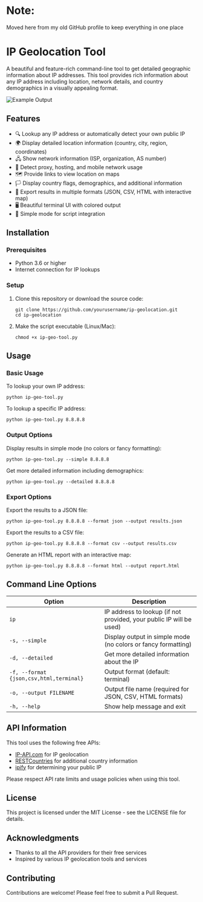 # Note:
 Moved here from my old GitHub profile to keep everything in one place


# IP Geolocation Tool

A beautiful and feature-rich command-line tool to get detailed geographic information about IP addresses. This tool provides rich information about any IP address including location, network details, and country demographics in a visually appealing format.

![Example Output](https://i.imgur.com/example.png)

## Features

- 🔍 Lookup any IP address or automatically detect your own public IP
- 🌍 Display detailed location information (country, city, region, coordinates)
- 🖧 Show network information (ISP, organization, AS number)
- 🔄 Detect proxy, hosting, and mobile network usage
- 🗺️ Provide links to view location on maps
- 🏳️ Display country flags, demographics, and additional information
- 💾 Export results in multiple formats (JSON, CSV, HTML with interactive map)
- 🖥️ Beautiful terminal UI with colored output
- 🔧 Simple mode for script integration

## Installation

### Prerequisites

- Python 3.6 or higher
- Internet connection for IP lookups

### Setup

1. Clone this repository or download the source code:
   ```
   git clone https://github.com/yourusername/ip-geolocation.git
   cd ip-geolocation
   ```

2. Make the script executable (Linux/Mac):
   ```
   chmod +x ip-geo-tool.py
   ```

## Usage

### Basic Usage

To lookup your own IP address:
```
python ip-geo-tool.py
```

To lookup a specific IP address:
```
python ip-geo-tool.py 8.8.8.8
```

### Output Options

Display results in simple mode (no colors or fancy formatting):
```
python ip-geo-tool.py --simple 8.8.8.8
```

Get more detailed information including demographics:
```
python ip-geo-tool.py --detailed 8.8.8.8
```

### Export Options

Export the results to a JSON file:
```
python ip-geo-tool.py 8.8.8.8 --format json --output results.json
```

Export the results to a CSV file:
```
python ip-geo-tool.py 8.8.8.8 --format csv --output results.csv
```

Generate an HTML report with an interactive map:
```
python ip-geo-tool.py 8.8.8.8 --format html --output report.html
```

## Command Line Options

| Option | Description |
|--------|-------------|
| `ip` | IP address to lookup (if not provided, your public IP will be used) |
| `-s, --simple` | Display output in simple mode (no colors or fancy formatting) |
| `-d, --detailed` | Get more detailed information about the IP |
| `-f, --format {json,csv,html,terminal}` | Output format (default: terminal) |
| `-o, --output FILENAME` | Output file name (required for JSON, CSV, HTML formats) |
| `-h, --help` | Show help message and exit |

## API Information

This tool uses the following free APIs:
- [IP-API.com](http://ip-api.com/) for IP geolocation
- [RESTCountries](https://restcountries.com/) for additional country information
- [ipify](https://api.ipify.org) for determining your public IP

Please respect API rate limits and usage policies when using this tool.

## License

This project is licensed under the MIT License - see the LICENSE file for details.

## Acknowledgments

- Thanks to all the API providers for their free services
- Inspired by various IP geolocation tools and services

## Contributing

Contributions are welcome! Please feel free to submit a Pull Request. 
